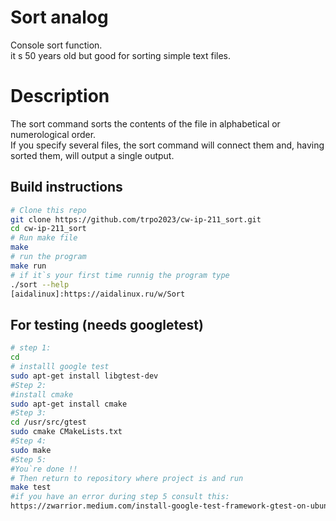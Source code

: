 # Sort analog 

Console sort function.</br> 
it s 50 years old but good for sorting simple text files. </br>

# Description

The sort command sorts the contents of the file in alphabetical or numerological order.</br>
If you specify several files, the sort command will connect them and, having sorted them, will output a single output.</br>


## Build instructions
```sh
# Clone this repo
git clone https://github.com/trpo2023/cw-ip-211_sort.git
cd cw-ip-211_sort
# Run make file
make
# run the program
make run
# if it`s your first time runnig the program type
./sort --help
[aidalinux]:https://aidalinux.ru/w/Sort
```
## For testing (needs googletest)
```sh
# step 1:
cd
# installl google test
sudo apt-get install libgtest-dev
#Step 2:
#install cmake
sudo apt-get install cmake
#Step 3:
cd /usr/src/gtest
sudo cmake CMakeLists.txt
#Step 4:
sudo make
#Step 5:
#You`re done !!
# Then return to repository where project is and run
make test
#if you have an error during step 5 consult this:
https://zwarrior.medium.com/install-google-test-framework-gtest-on-ubuntu-20-04-368eb6951b12
